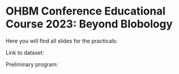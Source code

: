 # OHBM Conference Educational Course 2023: Beyond Blobology

Here you will find all slides for the practicals:

Link to dataset:

Preliminary program:

